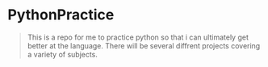 # PythonPractice 


>This is a repo for me to practice python so that i can ultimately get better at the language. There will be several diffrent projects covering a variety of subjects. 

